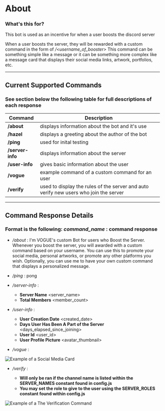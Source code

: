 # About

### What's this for?

This bot is used as an incentive for when a user boosts the discord server

When a user boosts the server, they will be rewarded with a custom command in the form of _/<username_of_booster>_
This command can be something simple like a message or it can be something more complex like a message card that displays their social media links, artwork, portfolios, etc.

---

## Current Supported Commands

### See section below the following table for full descriptions of each response

| Command          | Description                                                                           |
| ---------------- | ------------------------------------------------------------------------------------- |
| **/about**       | displays information about the bot and it's use                                       |
| **/hazel**       | displays a greeting about the author of the bot                                       |
| **/ping**        | used for inital testing                                                               |
| **/server-info** | displays information about the server                                                 |
| **/user-info**   | gives basic information about the user                                                |
| **/vogue**       | example command of a custom command for an user                                       |
| **/verify**      | used to display the rules of the server and auto verify new users who join the server |

---

## Command Response Details

### Format is the following: _command_name_ : command response

- _/about_ : I'm VOGUE's custom Bot for users who Boost the Server.
  Whenever you boost the server, you will awarded with a custom command based on your username.
  You can use this to promote your social media, personal artworks, or promote any other platforms you wish.
  Optionally, you can use me to have your own custom command that displays a personalized message.

- _/ping_ : pong

- _/server-info_ :

  - **Server Name** <server_name>
  - **Total Members** <member_count>

- _/user-info_ :

  - **User Creation Date** <created_date>
  - **Days User Has Been A Part of the Server** <days_elapsed_since_joining>
  - **User Id** <user_id>
  - **User Profile Picture** <avatar_thumbnail>

- _/vogue_ :

![Example of a Social Media Card](/assets/card-example.png)


- _/verify_ :

  - **Will only be ran if the channel name is listed within the SERVER_NAMES constant found in config.js**
  - **You may set the role to give to the user using the SERVER_ROLES constant found within config.js**

![Example of a The Verification Command](/assets/verify-example.png)
